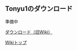 

## Tonyu1のダウンロード

準備中

[ダウンロード（旧Wiki）](http://hoge1e3.sakura.ne.jp/tonyu/wiki/index.php?%E3%83%80%E3%82%A6%E3%83%B3%E3%83%AD%E3%83%BC%E3%83%89)

[Wikiトップ](./)


